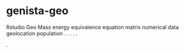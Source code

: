 # genista-geo
Rstudio Geo Mass energy equivalence equation matrix numerical data geolocation population
.
.
.
.
.




.




